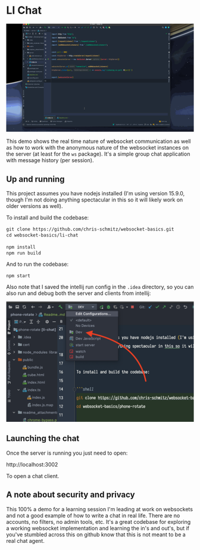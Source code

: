 # LI Chat

![demo](./readme_attachments/li-chat-demo.gif)

This demo shows the real time nature of websocket communication as well as how to work with the anonymous nature of the websocket instances on the server (at
least for the `ws` package). It's a simple group chat application with message history (per session).

## Up and running

This project assumes you have nodejs installed (I'm using version 15.9.0, though I'm not doing anything spectacular in this so it will likely work on older
versions as well).

To install and build the codebase:

```shell
git clone https://github.com/chris-schmitz/websocket-basics.git
cd websocket-basics/li-chat

npm install
npm run build
```

And to run the codebase:

```shell
npm start
```

Also note that I saved the intellij run config in the `.idea` directory, so you can also run and debug both the server and clients from intellij:

![run configs](./readme_attachments/intellij-run-configs.png)

## Launching the chat

Once the server is running you just need to open:

http://localhost:3002

To open a chat client.

## A note about security and privacy

This 100% a demo for a learning session I'm leading at work on websockets and not a good example of how to write a chat in real life. There are no accounts, no
filters, no admin tools, etc. It's a great codebase for exploring a working websocket implementation and learning the in's and out's, but if you've stumbled
across this on github know that this is not meant to be a real chat agent. 